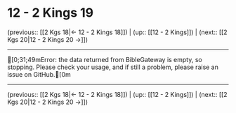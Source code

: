 # 12 - 2 Kings 19

(previous:: [[2 Kgs 18|← 12 - 2 Kings 18]]) | (up:: [[12 - 2 Kings]]) | (next:: [[2 Kgs 20|12 - 2 Kings 20 →]])

***
[0;31;49mError: the data returned from BibleGateway is empty, so stopping. Please check your usage, and if still a problem, please raise an issue on GitHub.[0m

***

(previous:: [[2 Kgs 18|← 12 - 2 Kings 18]]) | (up:: [[12 - 2 Kings]]) | (next:: [[2 Kgs 20|12 - 2 Kings 20 →]])

